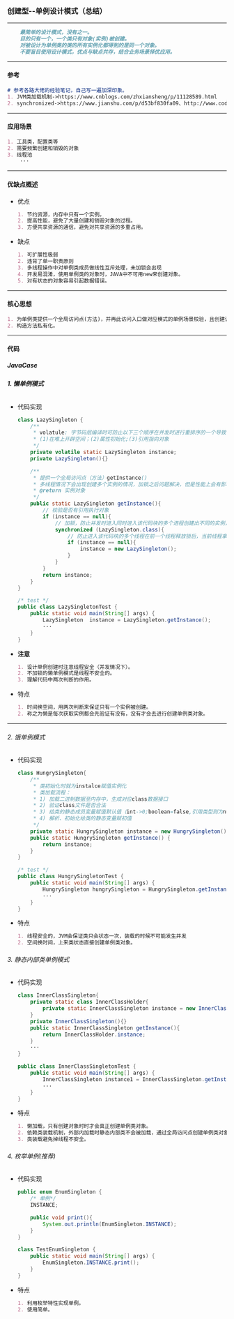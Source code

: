 ### 创建型--单例设计模式（总结）

---

~~~markdown
	最简单的设计模式，没有之一。
	目的只有一个，一个类只有对象(实例)被创建。
	对被设计为单例类的类的所有实例化都得到的是同一个对象。
	不要盲目使用设计模式，优点与缺点共存，结合业务场景择优应用。
~~~

---

#### 参考

~~~markdown
# 参考各路大佬的经验笔记，自己写一遍加深印象。
1. JVM类加载机制->https://www.cnblogs.com/zhxiansheng/p/11128589.html
2. synchronized->https://www.jianshu.com/p/d53bf830fa09、http://www.codercc.com/backend/basic/juc(java并发)
~~~

---

#### 应用场景

~~~markdown
1. 工具类，配置类等
2. 需要频繁创建和销毁的对象
3. 线程池
	···
~~~

---

#### 优缺点概述

- 优点

  ~~~markdown
  1. 节约资源，内存中只有一个实例。
  2. 提高性能，避免了大量创建和销毁对象的过程。
  3. 方便共享资源的通信，避免对共享资源的多重占用。
  ~~~

- 缺点

  ~~~markdown
  1. 可扩展性极弱
  2. 违背了单一职责原则
  3. 多线程操作中对单例类成员做线性互斥处理，未加锁会出现
  4. 开发易混淆，使用单例类的对象时，JAVA中不可用new来创建对象。
  5. 对有状态的对象容易引起数据错误。
  ~~~

---

#### 核心思想

~~~markdown
1. 为单例类提供一个全局访问点(方法)，并再此访问入口做对应模式的单例场景校验，且创建该单例类对象时不可用new（JAVA）。
2. 构造方法私有化。
~~~

---

#### 代码

##### JavaCase

###### **1.  懒单例模式**

- 代码实现

  ~~~java
  class LazySingleton {
      /**
       * volatule: 字节码层编译时可防止以下三个顺序在并发时进行重排序的一个导致创建异常。
       * (1)在堆上开辟空间；(2)属性初始化;(3)引用指向对象
       */
      private volatile static LazySingleton instance;
      private LazySingleton(){}
  
      /**
       * 提供一个全局访问点（方法）getInstance()
       * 多线程情况下会出现创建多个实例的情况，加锁之后问题解决，但是性能上会有影响
       * @return 实例对象
       */
      public static LazySingleton getInstance(){
          // 校验是否有引用执行对象
          if (instance == null){
              // 加锁，防止并发时进入同时进入该代码块的多个进程创建出不同的实例，违背单例原则
              synchronized (LazySingleton.class){
                  // 防止进入该代码块的多个线程在前一个线程释放锁后，当前线程拿到锁再次创建实例对象
                  if (instance == null){
                      instance = new LazySingleton();
                  }
              }
          }
          return instance;
      }
  }
  ~~~

  ~~~java
  /* test */
  public class LazySingletonTest {
      public static void main(String[] args) {
          LazySingleton  instance = LazySingleton.getInstance();
          ···
      }
  }
  ~~~

- **注意**

  ~~~markdown
  1. 设计单例创建时注意线程安全（并发情况下）。
  2. 不加锁的懒单例模式是线程不安全的。
  3. 理解代码中两次判断的作用。
  ~~~

- 特点

  ~~~markdown
  1. 时间换空间，用两次判断来保证只有一个实例被创建。
  2. 称之为懒是每次获取实例都会先验证有没有，没有才会去进行创建单例类对象。
  ~~~

---

###### 2. 饿单例模式

- 代码实现

  ~~~java
  class HungrySingleton{
      /**
       * 类初始化时就为instalce赋值实例化
       * 类加载流程：
       * 1) 加载二进制数据至内存中，生成对应class数据接口
       * 2) 验证class文件是否合法
       * 3) 给类的静态成员变量赋值默认值（int->0;boolean=false,引用类型则为null）
       * 4) 解析、初始化给类的静态变量赋初值
       */
      private static HungrySingleton instance = new HungrySingleton();
      public static HungrySingleton getInstance() {
          return instance;
      }
  }
  ~~~

  ~~~java
  /* test */
  public class HungrySingletonTest {
      public static void main(String[] args) {
          HungrySingleton hungrySingleton = HungrySingleton.getInstance();
          ···
      }
  }
  ~~~

- 特点

  ~~~markdown
  1. 线程安全的，JVM会保证类只会状态一次，装载的时候不可能发生并发
  2. 空间换时间，上来类状态直接创建单例类对象。
  ~~~

###### 3. 静态内部类单例模式

- 代码实现

  ~~~java
  class InnerClassSingleton{
      private static class InnerClassHolder{
          private static InnerClassSingleton instance = new InnerClassSingleton();
      }
      private InnerClassSingleton(){}
      public static InnerClassSingleton getInstance(){
          return InnerClassHolder.instance;
      }
      ···
  }
  ~~~

  ~~~java
  public class InnerClassSingletonTest {
      public static void main(String[] args) {
          InnerClassSingleton instance1 = InnerClassSingleton.getInstance();
          ···
      }
  }
  ~~~

- 特点

  ~~~markdown
  1. 懒加载，只有创建对象时时才会真正创建单例类对象。
  2. 依赖类装载机制，外部内加载时静态内部类不会被加载，通过全局访问点创建单例类对象时才会加载内部类创建单例类对象。
  3. 类装载避免掉线程不安全。
  ~~~

###### 4. 枚举单例(推荐)

- 代码实现

  ~~~java
  public enum EnumSingleton {
      /* 单例*/
      INSTANCE;
  
      public void print(){
          System.out.println(EnumSingleton.INSTANCE);
      }
  }
  ~~~

  ~~~java
  class TestEnumSingleton {
      public static void main(String[] args) {
          EnumSingleton.INSTANCE.print();
      }
  }
  ~~~

- 特点

  ~~~markdown
  1. 利用枚举特性实现单例。
  2. 使用简单。
  ~~~

  